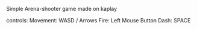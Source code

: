 Simple Arena-shooter game made on kaplay

controls:
Movement: WASD /  Arrows
Fire: Left Mouse Button
Dash: SPACE